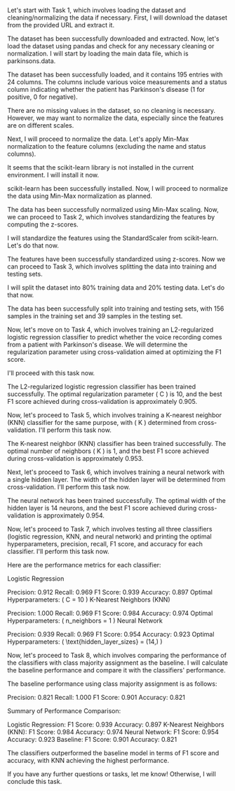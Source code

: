 Let's start with Task 1, which involves loading the dataset and cleaning/normalizing the data if necessary. First, I will download the dataset from the provided URL and extract it.

The dataset has been successfully downloaded and extracted. Now, let's load the dataset using pandas and check for any necessary cleaning or normalization. I will start by loading the main data file, which is parkinsons.data.

The dataset has been successfully loaded, and it contains 195 entries with 24 columns. The columns include various voice measurements and a status column indicating whether the patient has Parkinson's disease (1 for positive, 0 for negative).


There are no missing values in the dataset, so no cleaning is necessary. However, we may want to normalize the data, especially since the features are on different scales.


Next, I will proceed to normalize the data. Let's apply Min-Max normalization to the feature columns (excluding the name and status columns).

It seems that the scikit-learn library is not installed in the current environment. I will install it now.

scikit-learn has been successfully installed. Now, I will proceed to normalize the data using Min-Max normalization as planned.

The data has been successfully normalized using Min-Max scaling. Now, we can proceed to Task 2, which involves standardizing the features by computing the z-scores.


I will standardize the features using the StandardScaler from scikit-learn. Let's do that now.

The features have been successfully standardized using z-scores. Now we can proceed to Task 3, which involves splitting the data into training and testing sets.


I will split the dataset into 80% training data and 20% testing data. Let's do that now.

The data has been successfully split into training and testing sets, with 156 samples in the training set and 39 samples in the testing set.


Now, let's move on to Task 4, which involves training an L2-regularized logistic regression classifier to predict whether the voice recording comes from a patient with Parkinson's disease. We will determine the regularization parameter using cross-validation aimed at optimizing the F1 score.


I'll proceed with this task now.

The L2-regularized logistic regression classifier has been trained successfully. The optimal regularization parameter ( C ) is 10, and the best F1 score achieved during cross-validation is approximately 0.905.


Now, let's proceed to Task 5, which involves training a K-nearest neighbor (KNN) classifier for the same purpose, with ( K ) determined from cross-validation. I'll perform this task now.

The K-nearest neighbor (KNN) classifier has been trained successfully. The optimal number of neighbors ( K ) is 1, and the best F1 score achieved during cross-validation is approximately 0.953.


Next, let's proceed to Task 6, which involves training a neural network with a single hidden layer. The width of the hidden layer will be determined from cross-validation. I'll perform this task now.

The neural network has been trained successfully. The optimal width of the hidden layer is 14 neurons, and the best F1 score achieved during cross-validation is approximately 0.954.


Now, let's proceed to Task 7, which involves testing all three classifiers (logistic regression, KNN, and neural network) and printing the optimal hyperparameters, precision, recall, F1 score, and accuracy for each classifier. I'll perform this task now.

Here are the performance metrics for each classifier:


Logistic Regression

Precision: 0.912
Recall: 0.969
F1 Score: 0.939
Accuracy: 0.897
Optimal Hyperparameters: ( C = 10 )
K-Nearest Neighbors (KNN)

Precision: 1.000
Recall: 0.969
F1 Score: 0.984
Accuracy: 0.974
Optimal Hyperparameters: ( n_neighbors = 1 )
Neural Network

Precision: 0.939
Recall: 0.969
F1 Score: 0.954
Accuracy: 0.923
Optimal Hyperparameters: ( \text{hidden_layer_sizes} = (14,) )

Now, let's proceed to Task 8, which involves comparing the performance of the classifiers with class majority assignment as the baseline. I will calculate the baseline performance and compare it with the classifiers' performance.

The baseline performance using class majority assignment is as follows:


Precision: 0.821
Recall: 1.000
F1 Score: 0.901
Accuracy: 0.821

Summary of Performance Comparison:

Logistic Regression:
F1 Score: 0.939
Accuracy: 0.897
K-Nearest Neighbors (KNN):
F1 Score: 0.984
Accuracy: 0.974
Neural Network:
F1 Score: 0.954
Accuracy: 0.923
Baseline:
F1 Score: 0.901
Accuracy: 0.821

The classifiers outperformed the baseline model in terms of F1 score and accuracy, with KNN achieving the highest performance.


If you have any further questions or tasks, let me know! Otherwise, I will conclude this task.